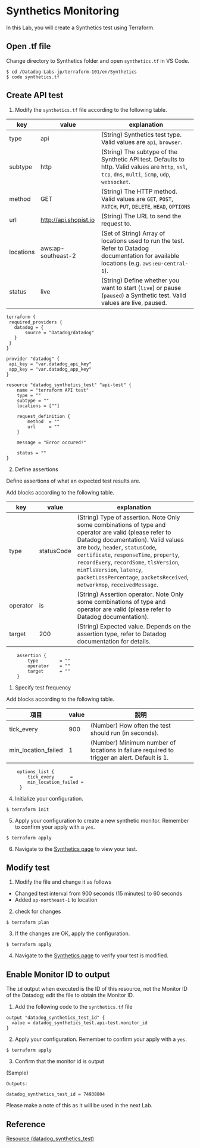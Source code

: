# Synthetics Monitoring

In this Lab, you will create a Synthetics test using Terraform.

## Open .tf file

Change directory to Synthetics folder and open `synthetics.tf` in VS Code.

```
$ cd /Datadog-Labs-jp/terraform-101/en/Synthetics
$ code synthetics.tf
```

## Create API test

1. Modify the `synthetics.tf` file according to the following table.

|  key  |  value  | explanation |
| ---- | ---- | --- |
|  type  |  api  |  (String) Synthetics test type. Valid values are `api`, `browser`. |
|  subtype  |  http  | (String) The subtype of the Synthetic API test. Defaults to http. Valid values are `http`, `ssl`, `tcp`, `dns`, `multi`, `icmp`, `udp`, `websocket`. |
|  method  |  GET  | (String) The HTTP method. Valid values are `GET`, `POST`, `PATCH`, `PUT`, `DELETE`, `HEAD`, `OPTIONS` |
|  url  |  http://api.shopist.io  |  (String) The URL to send the request to. |
|  locations  |  aws:ap-southeast-2  |  (Set of String) Array of locations used to run the test. Refer to Datadog documentation for available locations (e.g. `aws:eu-central-1`). |
| status | live | (String) Define whether you want to start (`live`) or pause (`paused`) a Synthetic test. Valid values are live, paused. |


```
terraform {
 required_providers {
   datadog = {
       source = "Datadog/datadog"
   }
 } 
}

provider "datadog" {
 api_key = "var.datadog_api_key"
 app_key = "var.datadog_app_key"
}

resource "datadog_synthetics_test" "api-test" {
    name = "terraform API test"
    type = ""
    subtype = ""
    locations = [""]

    request_definition {
        method  = ""
        url     = ""    
    }
 
    message = "Error occured!"

    status = ""
}
```

2. Define assertions

Define assertions of what an expected test results are.

Add blocks according to the following table.

|  key  |  value  | explanation |
| ---- | ---- | --- |
|  type  |  statusCode  | (String) Type of assertion. Note Only some combinations of type and operator are valid (please refer to Datadog documentation). Valid values are `body`, `header`, `statusCode`, `certificate`, `responseTime`, `property`, `recordEvery`, `recordSome`, `tlsVersion`, `minTlsVersion`, `latency`, `packetLossPercentage`, `packetsReceived`, `networkHop`, `receivedMessage`.|
|  operator  |  is  | (String) Assertion operator. Note Only some combinations of type and operator are valid (please refer to Datadog documentation).|
|  target  |  200  | (String) Expected value. Depends on the assertion type, refer to Datadog documentation for details. |

```
    assertion {
        type        = ""
        operator    = ""
        target      = ""
    }
```

1. Specify test frequency

Add blocks according to the following table.

|  項目  |  value  | 説明 |
| ---- | ---- | --- |
| tick_every | 900 |  (Number) How often the test should run (in seconds).|
| min_location_failed | 1 | (Number) Minimum number of locations in failure required to trigger an alert. Default is 1.|

```
    options_list {
        tick_every      = 
        min_location_failed =  
     }
```


4. Initialize your configuration.

```
$ terraform init
```

5. Apply your configuration to create a new synthetic monitor. Remember to confirm your apply with a `yes`.

```
$ terraform apply
```


6. Navigate to the [Synthetics page](https://app.datadoghq.com/synthetics/tests) to view your test.



## Modify test

1. Modify the file and change it as follows

- Changed test interval from 900 seconds (15 minutes) to 60 seconds
- Added `ap-northeast-1` to location


2.  check for changes

```
$ terraform plan
```

3. If the changes are OK, apply the configuration.

```
$ terraform apply
```

4. Navigate to the [Synthetics page](https://app.datadoghq.com/synthetics/tests) to verify your test is modified.

## Enable Monitor ID to output

The `id` output when executed is the ID of this resource, not the Monitor ID of the Datadog; edit the file to obtain the Monitor ID.

1. Add the following code to the `synthetics.tf` file 

```
output "datadog_synthetics_test_id" {
  value = datadog_synthetics_test.api-test.monitor_id
}
```

2. Apply your configuration. Remember to confirm your apply with a `yes`.

```
$ terraform apply
```

3. Confirm that the monitor id is output

(Sample)
```
Outputs:

datadog_synthetics_test_id = 74938804
```

Please make a note of this as it will be used in the next Lab.

## Reference
[Resource (datadog_synthetics_test)](
https://registry.terraform.io/providers/DataDog/datadog/latest/docs/resources/synthetics_test)